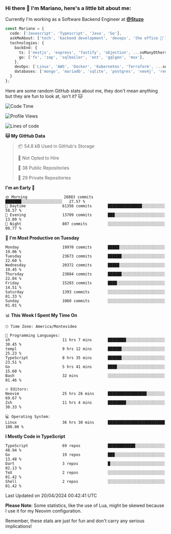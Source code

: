 ### Hi there 👋 I'm Mariano, here's a little bit about me:

Currently I'm working as a Software Backend Engineer at [**@Stuzo**](https://www.stuzo.com/)

```ts
const Mariano = {
  code: ['Javascript', 'Typescript', 'Java', 'Go'],
  askMeAbout: ['tech', 'backend development', 'devops', 'the office 💼'],
  technologies: {
    backEnd: {
      ts: ['nestjs', 'express', 'fastify', 'objection', ...soManyOthersFrameworks],
      go: ['fx', 'zap', 'sqlboiler', 'ent', 'gqlgen', 'mux'],
    },
    devOps: ['Linux', 'AWS', 'Docker', 'Kubernetes', 'Terraform', ...soManyOthersTools],
    databases: ['mongo', 'mariadb', 'sqlite', 'postgres', 'neo4j', 'redis', ...],
  }
};
```

Here are some random GitHub stats about me, they don't mean anything but they are fun to look at, isn't it? 🐱

<!--START_SECTION:waka-->
![Code Time](http://img.shields.io/badge/Code%20Time-1%2C895%20hrs%2030%20mins-blue)

![Profile Views](http://img.shields.io/badge/Profile%20Views-1-blue)

![Lines of code](https://img.shields.io/badge/From%20Hello%20World%20I%27ve%20Written-19.1%20million%20lines%20of%20code-blue)

**🐱 My GitHub Data** 

> 📦 54.8 kB Used in GitHub's Storage 
 > 
> 🚫 Not Opted to Hire
 > 
> 📜 38 Public Repositories 
 > 
> 🔑 29 Private Repositories 
 > 
**I'm an Early 🐤** 

```text
🌞 Morning                28883 commits       ███████░░░░░░░░░░░░░░░░░░   27.57 % 
🌆 Daytime                61356 commits       ███████████████░░░░░░░░░░   58.57 % 
🌃 Evening                13709 commits       ███░░░░░░░░░░░░░░░░░░░░░░   13.09 % 
🌙 Night                  807 commits         ░░░░░░░░░░░░░░░░░░░░░░░░░   00.77 % 
```
📅 **I'm Most Productive on Tuesday** 

```text
Monday                   19970 commits       █████░░░░░░░░░░░░░░░░░░░░   19.06 % 
Tuesday                  23673 commits       ██████░░░░░░░░░░░░░░░░░░░   22.60 % 
Wednesday                20372 commits       █████░░░░░░░░░░░░░░░░░░░░   19.45 % 
Thursday                 23084 commits       ██████░░░░░░░░░░░░░░░░░░░   22.04 % 
Friday                   15203 commits       ████░░░░░░░░░░░░░░░░░░░░░   14.51 % 
Saturday                 1393 commits        ░░░░░░░░░░░░░░░░░░░░░░░░░   01.33 % 
Sunday                   1060 commits        ░░░░░░░░░░░░░░░░░░░░░░░░░   01.01 % 
```


📊 **This Week I Spent My Time On** 

```text
🕑︎ Time Zone: America/Montevideo

💬 Programming Languages: 
sh                       11 hrs 7 mins       ████████░░░░░░░░░░░░░░░░░   30.45 % 
templ                    9 hrs 12 mins       ██████░░░░░░░░░░░░░░░░░░░   25.23 % 
TypeScript               8 hrs 35 mins       ██████░░░░░░░░░░░░░░░░░░░   23.51 % 
Go                       5 hrs 41 mins       ████░░░░░░░░░░░░░░░░░░░░░   15.60 % 
Bash                     32 mins             ░░░░░░░░░░░░░░░░░░░░░░░░░   01.46 % 

🔥 Editors: 
Neovim                   25 hrs 26 mins      █████████████████░░░░░░░░   69.67 % 
Zsh                      11 hrs 4 mins       ████████░░░░░░░░░░░░░░░░░   30.33 % 

💻 Operating System: 
Linux                    36 hrs 30 mins      █████████████████████████   100.00 % 
```

**I Mostly Code in TypeScript** 

```text
TypeScript               69 repos            ████████████░░░░░░░░░░░░░   48.94 % 
Go                       19 repos            ███░░░░░░░░░░░░░░░░░░░░░░   13.48 % 
Dart                     3 repos             █░░░░░░░░░░░░░░░░░░░░░░░░   02.13 % 
TeX                      2 repos             ░░░░░░░░░░░░░░░░░░░░░░░░░   01.42 % 
Shell                    2 repos             ░░░░░░░░░░░░░░░░░░░░░░░░░   01.42 % 
```




 Last Updated on 20/04/2024 00:42:41 UTC
<!--END_SECTION:waka-->

**Please Note**: Some statistics, like the use of Lua, might be skewed because I use it for my Neovim configuration.

Remember, these stats are just for fun and don't carry any serious implications!
